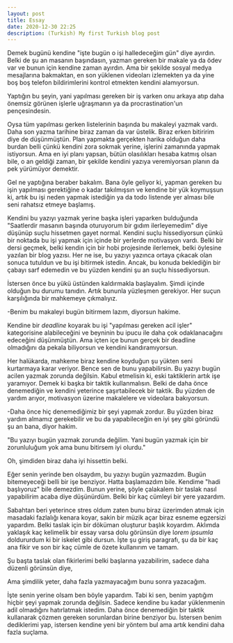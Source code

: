 ```yaml
---
layout: post
title: Essay
date: 2020-12-30 22:25
description: (Turkish) My first Turkish blog post
---
```


Demek bugünü kendine  "işte bugün o işi halledeceğim gün" diye ayırdın. Belki de şu an  masanın başındasın, yazman gereken bir makale ya da ödev var ve bunun için kendine zaman  ayırdın. Ama bir şekilde sosyal medya mesajlarına bakmaktan, en son yüklenen videoları izlemekten ya da yine boş boş telefon bildirimlerini kontrol etmekten kendini alamıyorsun.

Yaptığın bu şeyin, yani yapılması gereken bir iş varken onu arkaya atıp daha önemsiz görünen işlerle uğraşmanın ya da procrastination'un pençesindesin. 

Oysa tüm yapılması gerken listelerinin başında bu makaleyi yazmak vardı. Daha son yazma tarihine biraz zaman da var üstelik. Biraz erken bitiririm diye de düşünmüştün. Plan yapmakta gerçekten harika olduğun daha burdan belli çünkü kendini zora sokmak yerine, işlerini zamanında yapmak istiyorsun. Ama en iyi planı yapsan, bütün olasılıkları hesaba katmış olsan bile, o an geldiği zaman, bir şekilde kendini yazıya veremiyorsan planın da pek yürümüyor demektir.

Gel ne yaptığına beraber bakalım. Bana öyle geliyor ki, yapman gereken bu işin yapılması gerektiğine o kadar takılmışsın ve kendine bir yük koymuşsun ki, artık bu işi neden yapmak istediğin ya da todo listende yer alması bile seni rahatsız etmeye başlamış. 

Kendini bu yazıyı yazmak yerine başka işleri yaparken bulduğunda "Saatlerdir masanın başında oturuyorum bir gıdım ilerleyemedim" diye düşünüp suçlu hissetmen gayet normal. Kendini suçlu hissediyorsun çünkü bir noktada bu işi yapmak için içinde bir yerlerde motivasyon vardı. Belki bir dersi geçmek, belki kendin için bir hobi projesinde ilerlemek, belki öylesine yazılan bir blog yazısı. Her ne ise, bu yazıyı yazınca ortaya çıkacak olan sonuca tutuldun ve bu işi bitirmek istedin. Ancak, bu konuda beklediğin bir çabayı sarf edemedin ve bu yüzden kendini şu an suçlu hissediyorsun.

İstersen önce bu yükü üstünden kaldırmakla başlayalım. Şimdi içinde olduğun bu durumu tanıdın. Artık bununla yüzleşmen gerekiyor. Her suçun karşılığında  bir mahkemeye çıkmalıyız.

-Benim bu makaleyi bugün bitirmem lazım, diyorsun hakime. 

Kendine bir *deadline* koyarak bu işi "yapılması gereken acil işler" kategorisine alabileceğini ve beyninin bu ipucu ile daha çok odaklanacağını edeceğini düşünmüştün. Ama içten içe bunun gerçek bir deadline olmadığını da pekala biliyorsun ve kendini kandıramıyorsun.

Her halükarda, mahkeme biraz kendine koyduğun şu yükten seni kurtarmaya karar veriyor. Bence sen de bunu yapabilirsin. Bu yazıyı bugün acilen yazmak zorunda değilsin. Kabul etmelisin ki, eski taktiklerin artık işe yaramıyor. Demek ki başka bir taktik kullanmalısın. Belki de daha önce denemediğin ve kendini yeterince şaşırtabilecek bir taktik. Bu yüzden de yardım arıyor, motivasyon üzerine makalelere ve videolara bakıyorsun. 

-Daha önce hiç denemediğimiz bir şeyi yapmak zordur. Bu yüzden biraz yardım almamız gerekebilir ve bu da yapabileceğin en iyi şey gibi göründü şu an bana, diyor hakim.

"Bu yazıyı bugün yazmak zorunda değilim.  Yani bugün yazmak için bir zorunluluğum yok  ama bunu bitirsem iyi olurdu."

Oh, şimdiden biraz daha iyi hissettin belki.

Eğer senin yerinde ben olsaydım, bu yazıyı bugün yazmazdım. Bugün bitemeyeceği belli bir işe benziyor. Hatta başlamazdım bile. Kendime "hadi başlıyoruz" bile demezdim. Bunun yerine, şöyle çalakalem bir taslak nasıl yapabilirim acaba diye düşünürdüm. Belki bir kaç cümleyi bir yere yazardım.

Sabahtan beri yeterince stres oldum zaten bunu biraz üzerimden atmak için masadaki fazlalığı kenara koyar, sakin bir müzik açar biraz esneme egzersizi yapardım. Belki taslak için bir döküman oluşturur başlık koyardım. Aklımda yaklaşık kaç kelimelik bir essay varsa dolu görünsün diye l*orem ipsumla* doldururdum ki bir iskelet gibi dursun. İşte şu giriş paragrafı, şu da bir kaç ana fikir ve son bir kaç cümle de özete kullanırım ve tamam.

Şu başta taslak olan fikirlerimi belki başlarına yazabilirim, sadece daha düzenli görünsün diye,

Ama şimdilik yeter, daha fazla yazmayacağım bunu sonra yazacağım.

İşte senin yerine olsam ben böyle yapardım. Tabi ki sen, benim yaptığım hiçbir şeyi yapmak zorunda değilsin. Sadece kendine bu kadar yüklenmenin adil olmadığını hatırlatmak istedim. Daha önce denemediğin bir taktik kullanarak çözmen gereken sorunlardan birine benziyor bu. İstersen benim dediklerimi yap, istersen kendine yeni bir yöntem bul ama artık kendini daha fazla suçlama.
